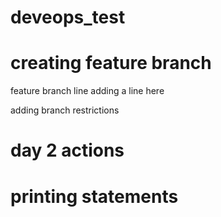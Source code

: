 # deveops_test
# creating feature branch
feature branch line
adding a line here

adding branch restrictions

# day 2 actions
# printing statements


